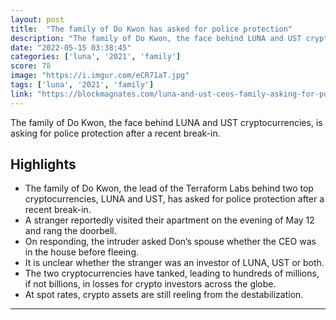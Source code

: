 ```yaml
---
layout: post
title:  "The family of Do Kwon has asked for police protection"
description: "The family of Do Kwon, the face behind LUNA and UST cryptocurrencies, is asking for police protection after a recent break-in."
date: "2022-05-15 03:38:45"
categories: ['luna', '2021', 'family']
score: 78
image: "https://i.imgur.com/eCR71aT.jpg"
tags: ['luna', '2021', 'family']
link: "https://blockmagnates.com/luna-and-ust-ceos-family-asking-for-police-protection/"
---
```


The family of Do Kwon, the face behind LUNA and UST cryptocurrencies, is asking for police protection after a recent break-in.

## Highlights

- The family of Do Kwon, the lead of the Terraform Labs behind two top cryptocurrencies, LUNA and UST, has asked for police protection after a recent break-in.
- A stranger reportedly visited their apartment on the evening of May 12 and rang the doorbell.
- On responding, the intruder asked Don’s spouse whether the CEO was in the house before fleeing.
- It is unclear whether the stranger was an investor of LUNA, UST or both.
- The two cryptocurrencies have tanked, leading to hundreds of millions, if not billions, in losses for crypto investors across the globe.
- At spot rates, crypto assets are still reeling from the destabilization.

---
